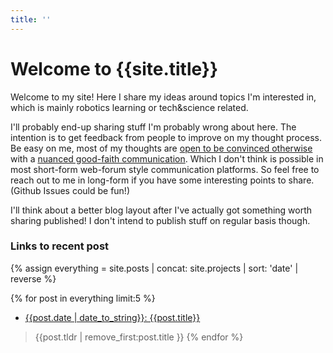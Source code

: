 ```yaml
---
title: ''
---
```

# Welcome to {{site.title}} 

Welcome to my site! Here I share my ideas around topics I'm interested in, which is mainly robotics learning or tech&science related.

I'll probably end-up sharing stuff I'm probably wrong about here. The intention is to get feedback from people to improve on my thought process. Be easy on me, most of my thoughts are [open to be convinced otherwise](https://commoncog.com/strong-opinions-weakly-held-is-bad/) with a [nuanced good-faith communication](https://www.lesswrong.com/posts/wmvCcQD4naApTvrFY/guidelines-for-productive-discussions). Which I don't think is possible in most short-form web-forum style communication platforms. So feel free to reach out to me in long-form if you have some interesting points to share. (Github Issues could be fun!)


I'll think about a better blog layout after I've actually got something worth sharing published! I don't intend to publish stuff on regular basis though.



### Links to recent post
{% assign everything = site.posts | concat: site.projects | sort: 'date' | reverse %}

{% for post in everything limit:5 %}
 * [{{post.date | date_to_string}}:  {{post.title}} ]({{post.url}})
>{{post.tldr | remove_first:post.title }}
{% endfor %}


